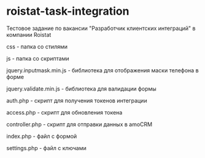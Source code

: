 # roistat-task-integration
Тестовое задание по вакансии "Разработчик клиентских интеграций" в компании Roistat

css - папка со стилями

js - папка со скриптами

jquery.inputmask.min.js - библиотека для отображения маски телефона в форме

jquery.validate.min.js - библиотека для валидации формы

auth.php - скрипт для получения токенов интеграции

access.php - скрипт для обновления токена

controller.php - скрипт для отправки данных в amoCRM

index.php - файл с формой

settings.php - файл с ключами

